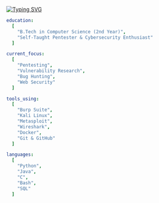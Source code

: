 [![Typing SVG](https://readme-typing-svg.demolab.com?font=Fira+Code&size=35&pause=1000&color=F71B3B&center=true&vCenter=true&multiline=true&width=800&lines=MADINENI+MADHAN+KUMAR;Pentesting+%2B+Bug+Hunting+%2B+Cybersecurity+Enthusiast)](https://git.io/typing-svg)


```yaml
education:
  [
    "B.Tech in Computer Science (2nd Year)",
    "Self-Taught Pentester & Cybersecurity Enthusiast"
  ]

current_focus:
  [
    "Pentesting",
    "Vulnerability Research",
    "Bug Hunting",
    "Web Security"
  ]

tools_using:
  [
    "Burp Suite",
    "Kali Linux",
    "Metasploit",
    "Wireshark",
    "Docker",
    "Git & GitHub"
  ]

languages:
  [
    "Python",
    "Java",
    "C",
    "Bash",
    "SQL"
  ]

